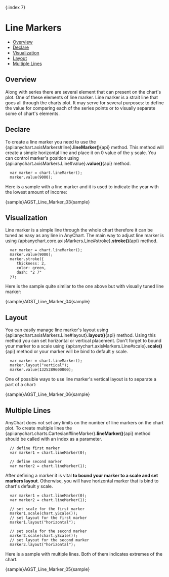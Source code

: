{:index 7}
# Line Markers

* [Overview](#overview)
* [Declare](#declare)
* [Visualization](#visualization)
* [Layout](#layout)
* [Multiple Lines](#multiple_lines)

## Overview

Along with series there are several element that can present on the chart's plot. One of these elements of line marker. Line marker is a strait line that goes all through the charts plot. It may serve for several purposes: to define the value for comparing each of the series points or to visually separate some of chart's elements.

## Declare

To create a line marker you need to use the {api:anychart.axisMarkers#line}**.lineMarker()**{api} method. This method will create a simple horizontal line and place it on 0 value of the y scale. You can control marker's position using {api:anychart.axisMarkers.Line#value}**.value()**{api} method.

```
  var marker = chart.lineMarker();
  marker.value(9000);
```

Here is a sample with a line marker and it is used to indicate the year with the lowest amount of income:

{sample}AGST\_Line\_Marker\_03{sample}


## Visualization

Line marker is a simple line through the whole chart therefore it can be tuned as easy as any line in AnyChart. The main way to adjust line marker is using {api:anychart.core.axisMarkers.Line#stroke}**.stroke()**{api} method.

```
  var marker = chart.lineMarker();
  marker.value(9000);
  marker.stroke({
     thickness: 2,
     color: green,
     dash: "2 7"
  });
```

Here is the sample quite similar to the one above but with visually tuned line marker:

{sample}AGST\_Line\_Marker\_04{sample}

## Layout

You can easily manage line marker's layout using {api:anychart.axisMarkers.Line#layout}**.layout()**{api} method. Using this method you can set horizontal or vertical placement. Don't forget to bound your marker to a scale using {api:anychart.axisMarkers.Line#scale}**.scale()**{api} method or your marker will be bind to default y scale.

```
  var marker = chart.lineMarker();
  marker.layout("vertical");
  marker.value(1325289600000);
```

One of possible ways to use line marker's vertical layout is to separate a part of a chart:

{sample}AGST\_Line\_Marker\_06{sample}

## Multiple Lines

AnyChart does not set any limits on the number of line markers on the chart plot. To create multiple lines the 
{api:anychart.charts.Cartesian#lineMarker}**.lineMarker()**{api} method should be called with an index as a parameter. 

```
  // define first marker
  var marker1 = chart.lineMarker(0);
  
  // define second marker
  var marker2 = chart.lineMarker(1);
```

After defining a marker it is vital **to bound your marker to a scale and set markers layout**. Otherwise, you will have horizontal marker that is bind to chart's default y scale.
  
```
  var marker1 = chart.lineMarker(0);
  var marker2 = chart.lineMarker(1);
  
  // set scale for the first marker
  marker1.scale(chart.yScale());
  // set layout for the first marker
  marker1.layout("horizontal");
  
  // set scale for the second marker
  marker2.scale(chart.yScale());
  // set layout for the second marker
  marker2.layout("horizontal");
````
  
Here is a sample with multiple lines. Both of them indicates extremes of the chart. 

{sample}AGST\_Line\_Marker\_05{sample}

